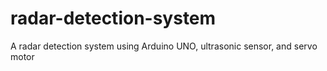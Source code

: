 # radar-detection-system
A radar detection system using Arduino UNO, ultrasonic sensor, and servo motor

